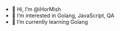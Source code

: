 - 👋 Hi, I’m @iHorMish
- 👀 I’m interested in Golang, JavaScript, QA
- 🌱 I’m currently learning Golang


<!---
iHorMish/iHorMish is a ✨ special ✨ repository because its `README.md` (this file) appears on your GitHub profile.
You can click the Preview link to take a look at your changes.
--->
